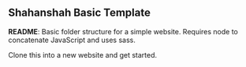 ## Shahanshah Basic Template

__README__: Basic folder structure for a simple website. Requires node to concatenate JavaScript and uses sass.

Clone this into a new website and get started.
